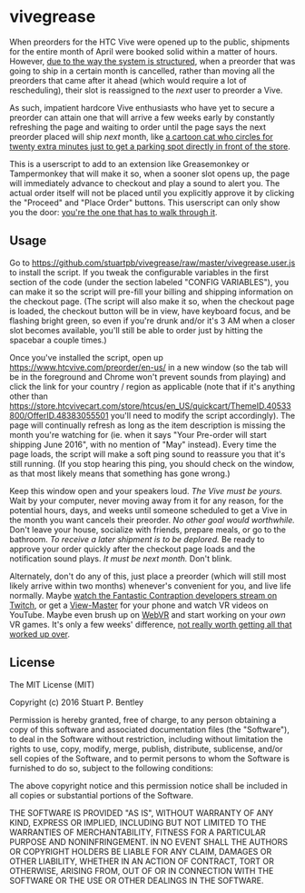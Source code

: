 # vivegrease

When preorders for the HTC Vive were opened up to the public, shipments for the entire month of April were booked solid within a matter of hours. However, [due to the way the system is structured](https://www.reddit.com/r/Vive/comments/4bjlyx/us_order_placed_319_shipping_45/d19sgf0), when a preorder that was going to ship in a certain month is cancelled, rather than moving all the preorders that came after it ahead (which would require a lot of rescheduling), their slot is reassigned to the *next* user to preorder a Vive.

As such, impatient hardcore Vive enthusiasts who have yet to secure a preorder can attain one that will arrive a few weeks early by constantly refreshing the page and waiting to order until the page says the next preorder placed will ship *next* month, like [a cartoon cat who circles for twenty extra minutes just to get a parking spot directly in front of the store](http://achewood.com/index.php?date=12162005).

This is a userscript to add to an extension like Greasemonkey or Tampermonkey that will make it so, when a sooner slot opens up, the page will immediately advance to checkout and play a sound to alert you. The actual order itself will not be placed until you explicitly approve it by clicking the "Proceed" and "Place Order" buttons. This userscript can only show you the door: [you're the one that has to walk through it](https://www.youtube.com/watch?v=gABS8a4wm9o).

## Usage

Go to https://github.com/stuartpb/vivegrease/raw/master/vivegrease.user.js to install the script. If you tweak the configurable variables in the first section of the code (under the section labeled "CONFIG VARIABLES"), you can make it so the script will pre-fill your billing and shipping information on the checkout page. (The script will also make it so, when the checkout page is loaded, the checkout button will be in view, have keyboard focus, and be flashing bright green, so even if you're drunk and/or it's 3 AM when a closer slot becomes available, you'll still be able to order just by hitting the spacebar a couple times.)

Once you've installed the script, open up https://www.htcvive.com/preorder/en-us/ in a new window (so the tab will be in the foreground and Chrome won't prevent sounds from playing) and click the link for your country / region as applicable (note that if it's anything other than https://store.htcvivecart.com/store/htcus/en_US/quickcart/ThemeID.40533800/OfferID.48383055501 you'll need to modify the script accordingly). The page will continually refresh as long as the item description is missing the month you're watching for (ie. when it says "Your Pre-order will start shipping June 2016", with no mention of "May" instead). Every time the page loads, the script will make a soft ping sound to reassure you that it's still running. (If you stop hearing this ping, you should check on the window, as that most likely means that something has gone wrong.)

Keep this window open and your speakers loud. *The Vive must be yours.* Wait by your computer, never moving away from it for any reason, for the potential hours, days, and weeks until someone scheduled to get a Vive in the month you want cancels their preorder. *No other goal would worthwhile.* Don't leave your house, socialize with friends, prepare meals, or go to the bathroom. *To receive a later shipment is to be deplored.* Be ready to approve your order quickly after the checkout page loads and the notification sound plays. *It must be next month.* Don't blink.

Alternately, don't do any of this, just place a preorder (which will still most likely arrive within two months) whenever's convenient for you, and live life normally. Maybe [watch the Fantastic Contraption developers stream on Twitch](https://www.twitch.tv/ColinNorthway), or get a [View-Master](http://amzn.to/1SxPV88) for your phone and watch VR videos on YouTube. Maybe even brush up on [WebVR](https://mozvr.github.io/webvr-spec/) and start working on your *own* VR games. It's only a few weeks' difference, [not really worth getting all that worked up over](http://www.gocomics.com/calvinandhobbes/2010/04/16).

## License

The MIT License (MIT)

Copyright (c) 2016 Stuart P. Bentley

Permission is hereby granted, free of charge, to any person obtaining a copy
of this software and associated documentation files (the "Software"), to deal
in the Software without restriction, including without limitation the rights
to use, copy, modify, merge, publish, distribute, sublicense, and/or sell
copies of the Software, and to permit persons to whom the Software is
furnished to do so, subject to the following conditions:

The above copyright notice and this permission notice shall be included in all
copies or substantial portions of the Software.

THE SOFTWARE IS PROVIDED "AS IS", WITHOUT WARRANTY OF ANY KIND, EXPRESS OR
IMPLIED, INCLUDING BUT NOT LIMITED TO THE WARRANTIES OF MERCHANTABILITY,
FITNESS FOR A PARTICULAR PURPOSE AND NONINFRINGEMENT. IN NO EVENT SHALL THE
AUTHORS OR COPYRIGHT HOLDERS BE LIABLE FOR ANY CLAIM, DAMAGES OR OTHER
LIABILITY, WHETHER IN AN ACTION OF CONTRACT, TORT OR OTHERWISE, ARISING FROM,
OUT OF OR IN CONNECTION WITH THE SOFTWARE OR THE USE OR OTHER DEALINGS IN THE
SOFTWARE.
